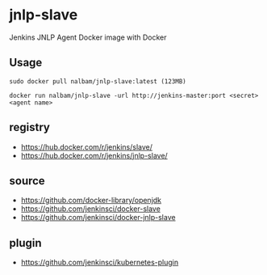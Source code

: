 # jnlp-slave

Jenkins JNLP Agent Docker image with Docker

## Usage
```
sudo docker pull nalbam/jnlp-slave:latest (123MB)

docker run nalbam/jnlp-slave -url http://jenkins-master:port <secret> <agent name>
```

## registry
 * https://hub.docker.com/r/jenkins/slave/
 * https://hub.docker.com/r/jenkins/jnlp-slave/

## source
 * https://github.com/docker-library/openjdk
 * https://github.com/jenkinsci/docker-slave
 * https://github.com/jenkinsci/docker-jnlp-slave

## plugin
 * https://github.com/jenkinsci/kubernetes-plugin
